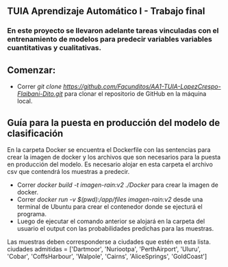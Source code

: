 ## TUIA Aprendizaje Automático I - Trabajo final
### En este proyecto se llevaron adelante tareas vinculadas con el entrenamiento de modelos para predecir variables variables cuantitativas y cualitativas. 
## Comenzar:
- Correr *git clone https://github.com/Facunditos/AA1-TUIA-LopezCrespo-Flaibani-Dito.git* para clonar el repositorio de GitHub en la máquina local.

## Guía para la puesta en producción del modelo de clasificación
En la carpeta Docker se encuentra el Dockerfile con las sentencias para crear la imagen de docker y los archivos que son necesarios para la puesta en producción del modelo. Es necesario alojar en esta carpeta el archivo csv que contendrá los muestras a predecir.
- Correr *docker build -t imagen-rain:v2 ./Docker* para crear la imagen de docker.
- Correr *docker run -v $(pwd):/app/files imagen-rain:v2* desde una terminal de Ubuntu para crear el contenedor donde se ejecturá el programa.
- Luego de ejecutar el comando anterior se alojará en la carpeta del usuario el output con las probabilidades predichas para las muestras.

Las muestras deben corresponderse a ciudades que estén en esta lista.
ciudades admitidas = ['Dartmoor', 'Nuriootpa', 'PerthAirport', 'Uluru', 'Cobar', 'CoffsHarbour', 
               'Walpole', 'Cairns', 'AliceSprings', 'GoldCoast']

